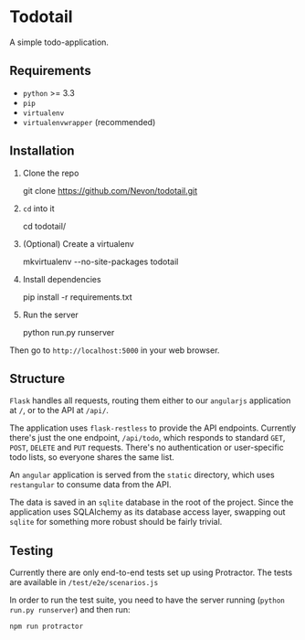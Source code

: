 # Todotail

A simple todo-application.

## Requirements

* `python` >= 3.3
* `pip`
* `virtualenv`
* `virtualenvwrapper` (recommended)

## Installation

1. Clone the repo

    git clone https://github.com/Nevon/todotail.git

2. `cd` into it

    cd todotail/

3. (Optional) Create a virtualenv

    mkvirtualenv --no-site-packages todotail

4. Install dependencies

    pip install -r requirements.txt

5. Run the server

    python run.py runserver

Then go to `http://localhost:5000` in your web browser.

## Structure

`Flask` handles all requests, routing them either to our `angularjs` application at `/`, or to the API at `/api/`.

The application uses `flask-restless` to provide the API endpoints. Currently there's just the one endpoint, `/api/todo`, 
which responds to standard `GET`, `POST`, `DELETE` and `PUT` requests. There's no authentication or user-specific todo
lists, so everyone shares the same list.

An `angular` application is served from the `static` directory, which uses `restangular` to consume data from the API.

The data is saved in an `sqlite` database in the root of the project. Since the application uses SQLAlchemy as its 
database access layer, swapping out `sqlite` for something more robust should be fairly trivial.

## Testing

Currently there are only end-to-end tests set up using Protractor. The tests are available in `/test/e2e/scenarios.js`

In order to run the test suite, you need to have the server running (`python run.py runserver`) and then run:

    npm run protractor